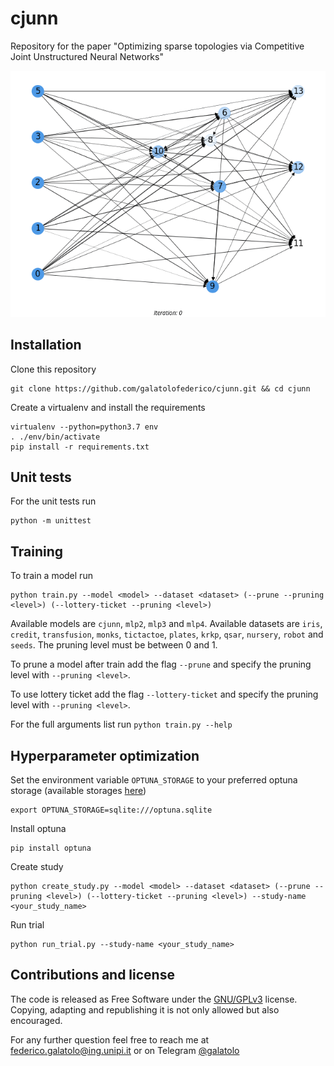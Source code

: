 # cjunn

Repository for the paper "Optimizing sparse topologies via Competitive Joint Unstructured Neural Networks"

![network](./README.md.d/network.gif)

## Installation

Clone this repository

```
git clone https://github.com/galatolofederico/cjunn.git && cd cjunn
```

Create a virtualenv and install the requirements

```
virtualenv --python=python3.7 env
. ./env/bin/activate
pip install -r requirements.txt
```

## Unit tests

For the unit tests run

```
python -m unittest
```

## Training

To train a model run 

```
python train.py --model <model> --dataset <dataset> (--prune --pruning <level>) (--lottery-ticket --pruning <level>)
```

Available models are `cjunn`, `mlp2`, `mlp3` and `mlp4`. Available datasets are `iris`, `credit`, `transfusion`, `monks`, `tictactoe`, `plates`, `krkp`, `qsar`, `nursery`, `robot` and `seeds`. The pruning level must be between 0 and 1.

To prune a model after train add the flag `--prune` and specify the pruning level with `--pruning <level>`.

To use lottery ticket add the flag `--lottery-ticket` and specify the pruning level with `--pruning <level>`.

For the full arguments list run `python train.py --help`

## Hyperparameter optimization

Set the environment variable `OPTUNA_STORAGE` to your preferred optuna storage (available storages [here](https://docs.sqlalchemy.org/en/14/core/engines.html#sqlalchemy.create_engine))

```
export OPTUNA_STORAGE=sqlite:///optuna.sqlite
```

Install optuna

```
pip install optuna
```

Create study

```
python create_study.py --model <model> --dataset <dataset> (--prune --pruning <level>) (--lottery-ticket --pruning <level>) --study-name <your_study_name>
```

Run trial

```
python run_trial.py --study-name <your_study_name>
```

## Contributions and license

The code is released as Free Software under the [GNU/GPLv3](https://choosealicense.com/licenses/gpl-3.0/) license. Copying, adapting and republishing it is not only allowed but also encouraged. 

For any further question feel free to reach me at  [federico.galatolo@ing.unipi.it](mailto:federico.galatolo@ing.unipi.it) or on Telegram  [@galatolo](https://t.me/galatolo)